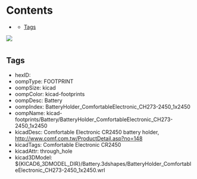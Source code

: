 



Contents
========

* [](#)
	* [Tags](#tags)
  
![][im]
# 

## Tags

- hexID: 
- oompType: FOOTPRINT
- oompSize: kicad
- oompColor: kicad-footprints
- oompDesc: Battery
- oompIndex: BatteryHolder_ComfortableElectronic_CH273-2450_1x2450
- oompName: kicad-footprints/Battery/BatteryHolder_ComfortableElectronic_CH273-2450_1x2450
- kicadDesc: Comfortable Electronic CR2450 battery holder, http://www.comf.com.tw/ProductDetail.asp?no=148
- kicadTags: Comfortable Electronic CR2450
- kicadAttr: through_hole
- kicad3DModel: ${KICAD6_3DMODEL_DIR}/Battery.3dshapes/BatteryHolder_ComfortableElectronic_CH273-2450_1x2450.wrl



[im]: image.png
